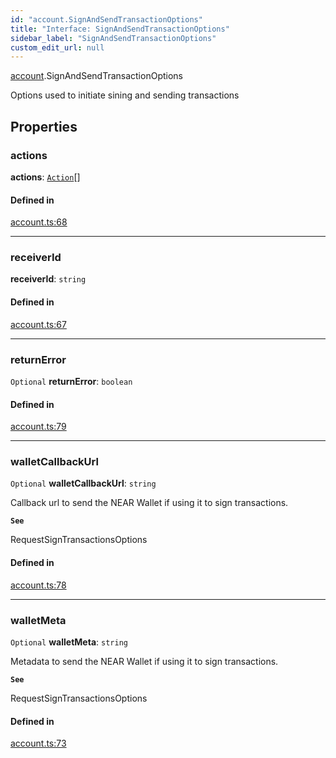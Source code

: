 ```yaml
---
id: "account.SignAndSendTransactionOptions"
title: "Interface: SignAndSendTransactionOptions"
sidebar_label: "SignAndSendTransactionOptions"
custom_edit_url: null
---
```


[account](../modules/account.md).SignAndSendTransactionOptions

Options used to initiate sining and sending transactions

## Properties

### actions

 **actions**: [`Action`](../classes/transaction.Action.md)[]

#### Defined in

[account.ts:68](https://github.com/near/near-api-js/blob/ef6d7fbf/packages/near-api-js/src/account.ts#L68)

___

### receiverId

 **receiverId**: `string`

#### Defined in

[account.ts:67](https://github.com/near/near-api-js/blob/ef6d7fbf/packages/near-api-js/src/account.ts#L67)

___

### returnError

 `Optional` **returnError**: `boolean`

#### Defined in

[account.ts:79](https://github.com/near/near-api-js/blob/ef6d7fbf/packages/near-api-js/src/account.ts#L79)

___

### walletCallbackUrl

 `Optional` **walletCallbackUrl**: `string`

Callback url to send the NEAR Wallet if using it to sign transactions.

**`See`**

RequestSignTransactionsOptions

#### Defined in

[account.ts:78](https://github.com/near/near-api-js/blob/ef6d7fbf/packages/near-api-js/src/account.ts#L78)

___

### walletMeta

 `Optional` **walletMeta**: `string`

Metadata to send the NEAR Wallet if using it to sign transactions.

**`See`**

RequestSignTransactionsOptions

#### Defined in

[account.ts:73](https://github.com/near/near-api-js/blob/ef6d7fbf/packages/near-api-js/src/account.ts#L73)
